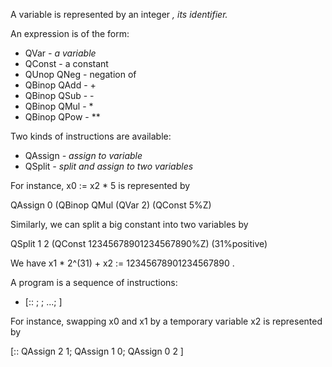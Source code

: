 A variable is represented by an integer <var id>, its identifier.

An expression <exp> is of the form:
* QVar <var id>            - a variable
* QConst <an integer>      - a constant
* QUnop QNeg <exp>         - negation of <exp>
* QBinop QAdd <exp> <exp>  - <exp> + <exp>
* QBinop QSub <exp> <exp>  - <exp> - <exp>
* QBinop QMul <exp> <exp>  - <exp> * <exp>
* QBinop QPow <exp> <positive> - <exp> ** <positive>

Two kinds of instructions <instr> are available:
* QAssign <var id> <exp>  - assign <exp> to variable <var id>
* QSplit <var id> <var id> <exp> <a positive integer>
                          - split <exp> and assign to two variables

For instance, x0 := x2 * 5 is represented by

QAssign 0 (QBinop QMul (QVar 2) (QConst 5%Z)

Similarly, we can split a big constant into two variables by

QSplit 1 2 (QConst 12345678901234567890%Z) (31%positive)

We have x1 * 2^(31) + x2 := 12345678901234567890 .

A program is a sequence of instructions:
* [:: <instr>; <instr>; ...; <instr> ]

For instance, swapping x0 and x1 by a temporary variable x2 is represented by

[:: QAssign 2 1;
    QAssign 1 0;
    QAssign 0 2 ]
